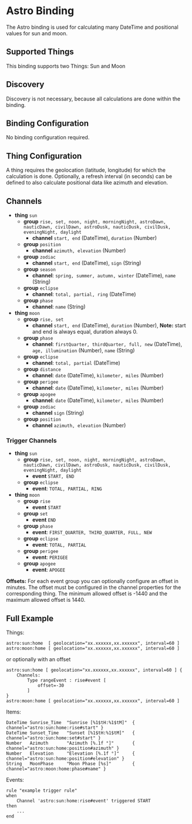 # Astro Binding

The Astro binding is used for calculating many DateTime and positional values for sun and moon.

## Supported Things

This binding supports two Things: Sun and Moon

## Discovery

Discovery is not necessary, because all calculations are done within the binding.

## Binding Configuration

No binding configuration required.

## Thing Configuration

A thing requires the geolocation (latitude, longitude) for which the calculation is done.
Optionally, a refresh interval (in seconds) can be defined to also calculate positional data like azimuth and elevation.

## Channels

* **thing** `sun`
    * **group** `rise, set, noon, night, morningNight, astroDawn, nauticDawn, civilDawn, astroDusk, nauticDusk, civilDusk, eveningNight, daylight`
        * **channel** `start, end` (DateTime), `duration` (Number)
    * **group** `position`
        * **channel** `azimuth, elevation` (Number)
    * **group** `zodiac`
        * **channel** `start, end` (DateTime), `sign` (String)
    * **group** `season`
        * **channel**: `spring, summer, autumn, winter` (DateTime), `name` (String)
    * **group** `eclipse`
        * **channel**: `total, partial, ring` (DateTime)
    * **group** `phase`
        * **channel**: `name` (String)
* **thing** `moon`
    * **group** `rise, set`
        * **channel** `start, end` (DateTime), `duration` (Number), **Note:** start and end is always equal, duration always 0.
    * **group** `phase`
        * **channel**: `firstQuarter, thirdQuarter, full, new` (DateTime), `age, illumination` (Number), `name` (String)
    * **group** `eclipse`
        * **channel**: `total, partial` (DateTime)
    * **group** `distance`
        * **channel**: `date` (DateTime), `kilometer, miles` (Number)
    * **group** `perigee`
        * **channel**: `date` (DateTime), `kilometer, miles` (Number)
    * **group** `apogee`
        * **channel**: `date` (DateTime), `kilometer, miles` (Number)
    * **group** `zodiac`
        * **channel** `sign` (String)
    * **group** `position`
        * **channel** `azimuth, elevation` (Number)

### Trigger Channels
* **thing** `sun`
    * **group** `rise, set, noon, night, morningNight, astroDawn, nauticDawn, civilDawn, astroDusk, nauticDusk, civilDusk, eveningNight, daylight`
        * **event** `START, END`
    * **group** `eclipse`
        * **event**: `TOTAL, PARTIAL, RING`
* **thing** `moon`
    * **group** `rise`
        * **event** `START`
    * **group** `set`
        * **event** `END`
    * **group** `phase`
        * **event**: `FIRST_QUARTER, THIRD_QUARTER, FULL, NEW`
    * **group** `eclipse`
        * **event**: `TOTAL, PARTIAL`
    * **group** `perigee`
        * **event**: `PERIGEE`
    * **group** `apogee`
        * **event**: `APOGEE`

**Offsets:** For each event group you can optionally configure an offset in minutes.
The offset must be configured in the channel properties for the corresponding thing.
The minimum allowed offset is -1440 and the maximum allowed offset is 1440.

## Full Example

Things:

```
astro:sun:home  [ geolocation="xx.xxxxxx,xx.xxxxxx", interval=60 ]
astro:moon:home [ geolocation="xx.xxxxxx,xx.xxxxxx", interval=60 ]
```

or optionally with an offset

```
astro:sun:home [ geolocation="xx.xxxxxx,xx.xxxxxx", interval=60 ] {
    Channels:
        Type rangeEvent : rise#event [
            offset=-30
        ]
}
astro:moon:home [ geolocation="xx.xxxxxx,xx.xxxxxx", interval=60 ]
```

Items:

```
DateTime Sunrise_Time  "Sunrise [%1$tH:%1$tM]"  { channel="astro:sun:home:rise#start" }
DateTime Sunset_Time   "Sunset [%1$tH:%1$tM]"   { channel="astro:sun:home:set#start" }
Number   Azimuth       "Azimuth [%.1f °]"       { channel="astro:sun:home:position#azimuth" }
Number   Elevation     "Elevation [%.1f °]"     { channel="astro:sun:home:position#elevation" }
String   MoonPhase     "Moon Phase [%s]"        { channel="astro:moon:home:phase#name" }
```

Events:

```
rule "example trigger rule"
when
    Channel 'astro:sun:home:rise#event' triggered START 
then
    ...
end
```
